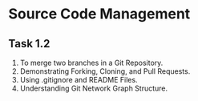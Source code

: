 # Source Code Management
## Task 1.2
1. To merge two branches in a Git Repository.
2. Demonstrating Forking, Cloning, and Pull Requests.
3. Using .gitignore and README Files.
4. Understanding Git Network Graph Structure.
